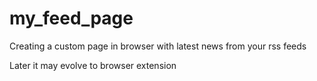 # my_feed_page
Creating a custom page in browser with latest news from your rss feeds

Later it may evolve to browser extension
